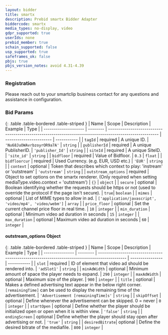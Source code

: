 ```yaml
---
layout: bidder
title: smartx
description: Prebid smartx Bidder Adapter
biddercode: smartx
media_types: no-display, video
gdpr_supported: true
userIds: none
prebid_member: true
schain_supported: false
usp_supported: true
safeframes_ok: false
pbjs: true
pbjs_version_notes: avoid 4.31-4.39
---
```


### Registration
Please reach out to your smartclip business contact for any questions and assistance in configuration.

### Bid Params

{: .table .table-bordered .table-striped }
| Name                 | Scope    | Description                                                                                             | Example                 | Type        |
| -------------------- | -------- | ------------------------------------------------------------------------------------------------------- | ----------------------- | ----------- |
| `tagId`              | required | A unique ID.                                                                                            | `'Nu68JuOWAvrbzoyrOR9a7A'` | `string` |
| `publisherId`        | required | A unique PublisherID.                                                                                   | `'publisher_Id'`        | `string`    |
| `siteId`             | required | A unique SiteID.                                                                                        | `'site_id'`             | `string`    |
| `bidfloor`           | required | Value of Bidfloor.                                                                                      | `0.3`                   | `float`     |
| `bidfloorcur`        | required | Used Currency. (e.g. EUR, USD etc.)                                                                     | `'EUR'`                 | `string`    |
| `context`            | optional | Token that describes which context to play: 'instream' or 'outstream'                                   | `'outstream'`           | `string`    |
| `outstream_options`  | required | Object to set options on the smartx renderer. (Only required when setting mediaType.video.context = 'outstream') | `{}`           | `object`    |
| `secure`             | optional | Boolean identifying whether the requests should be https or not (used to override the protocol if the page isn't secure). | `true`| `boolean`   |
| `mimes`              | optional | List of MIME types to allow in ad.                                                                      | `['application/javascript', 'video/mp4', 'video/webm']` | `array` |
| `price_floor`        | optional | Set the current channel price floor in real time.                                                       | `10`                    | `integer`   |
| `min_duration`       | optional | Minimum video ad duration in seconds                                                                    | `15`                    | `integer`   |
| `max_duration`       | optional | Maximum video ad duration in seconds                                                                    | `60`                    | `integer`   |

<a name="smartx-outstream-options-object" />

#### outstream_options Object

{: .table .table-bordered .table-striped }
| Name            | Scope    | Description                                                                                  | Example          | Type        |
| --------------- | -------- | -------------------------------------------------------------------------------------------- | ---------------- | ----------- |
| `slot`          | required | ID of element that video ad should be rendered into.                                         | `'adSlot1'`      | `string`    |
| `minAdWidth`    | optional | Minimum amount of space the player needs to expand.                                          | `290`            | `integer`   |
| `maxAdWidth`    | optional | Maximum size of the player.                                                                  | `900`            | `integer`   |
| `title`         | optional | Makes a defined advertising text appear in the below right corner. `[remainingTime]` can be used to display the remaining time of the advertisement. | `'Advertisement [remainingTime]s'` | `string`    |
| `skipOffset`    | optional | Define whenever the advertisement can be skipped. 0 = never                                  | `0`              | `integer`   |
| `startOpen`     | optional | Define whether the player should be initialized open or open when it is within view.         | `'false'`        | `string`    |
| `endingScreen`  | optional | Define whether the player should stay open after advertising or not.                         | `'true'`         | `string`    |
| `desiredBitrate`| optional | Define the desired bitrate of the mediafile.                                                 | `800`            | `integer`   |
